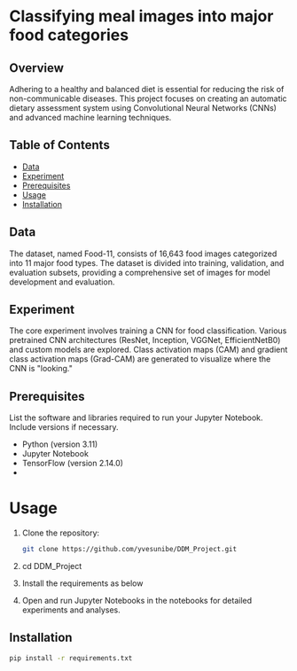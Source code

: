# Classifying meal images into major food categories

## Overview

Adhering to a healthy and balanced diet is essential for reducing the risk of non-communicable diseases.
This project focuses on creating an automatic
dietary assessment system using Convolutional Neural Networks (CNNs) and advanced machine learning techniques.

## Table of Contents

- [Data](#data)
- [Experiment](#experiment)
- [Prerequisites](#Prerequisites)
- [Usage](#usage)
- [Installation](#Installation)


## Data

The dataset, named Food-11, consists of 16,643 food images categorized into 11 major food types. 
The dataset is divided into training, validation, and evaluation subsets, providing a comprehensive
set of images for model development and evaluation.

## Experiment

The core experiment involves training a CNN for food classification. Various pretrained CNN architectures
(ResNet, Inception, VGGNet, EfficientNetB0) and custom models are explored. Class activation maps (CAM) and gradient
class activation maps (Grad-CAM) are generated to visualize where the CNN is "looking."

## Prerequisites

List the software and libraries required to run your Jupyter Notebook. Include versions if necessary.

- Python (version 3.11)
- Jupyter Notebook
- TensorFlow (version 2.14.0)
- 
# Usage

1. Clone the repository:

   ```bash
   git clone https://github.com/yvesunibe/DDM_Project.git

2. cd DDM_Project

3. Install the requirements as below
4. Open and run Jupyter Notebooks in the notebooks for detailed experiments and analyses.

## Installation


```bash
pip install -r requirements.txt

